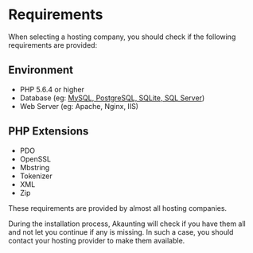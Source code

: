 Requirements
===========

When selecting a hosting company, you should check if the following requirements are provided:

Environment
-----------

* PHP 5.6.4 or higher
* Database (eg: [MySQL, PostgreSQL, SQLite, SQL Server](https://laravel.com/docs/5.4/database))
* Web Server (eg: Apache, Nginx, IIS)

PHP Extensions
--------------
 - PDO
 - OpenSSL
 - Mbstring
 - Tokenizer
 - XML
 - Zip

These requirements are provided by almost all hosting companies.

During the installation process, Akaunting will check if you have them all and not let you continue if any is missing. In such a case, you should contact your hosting provider to make them available.
